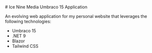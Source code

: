 ﻿﻿# Ice Nine Media Umbraco 15 Application

An evolving web application for my personal website that leverages the following technologies:
- Umbraco 15
- .NET 9
- Blazor
- Tailwind CSS